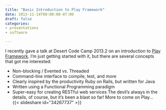 ```yaml
---
title: "Basic Introduction to Play Framework"
date: 2013-11-14T00:00:00-07:00
draft: false
categories:
- presentations
- software

---
```

I recently gave a talk at Desert Code Camp 2013.2 on an introduction to [Play Framework](http://playframework.com/). I’m just getting started with it, but there are several concepts that got me interested:

* Non-blocking / Evented vs. Threaded
* Command-line interface to compile, test, and more
* Clearly inspired by the productivity Ruby on Rails, but written for Java
* Written using a Functional Programming paradigm
* Super-easy for creating RESTful web services
The devil’s always in the details, of course, but it’s been a blast so far! More to come on Play…
{{< slideshare id="34267737" >}}
